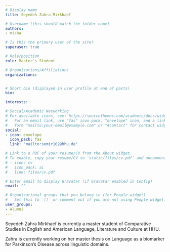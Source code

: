 ```yaml
---
# Display name
title: Seyedeh Zahra Mirkhaef 

# Username (this should match the folder name)
authors:
- misha

# Is this the primary user of the site?
superuser: true

# Role/position
role: Master's Student

# Organizations/Affiliations
organizations:


# Short bio (displayed in user profile at end of posts)
bio:

interests:

# Social/Academic Networking
# For available icons, see: https://sourcethemes.com/academic/docs/widgets/#icons
#   For an email link, use "fas" icon pack, "envelope" icon, and a link in the
#   form "mailto:your-email@example.com" or "#contact" for contact widget.
social:
- icon: envelope
  icon_pack: fas
  link: "mailto:semir102@hhu.de"

# Link to a PDF of your resume/CV from the About widget.
# To enable, copy your resume/CV to `static/files/cv.pdf` and uncomment the lines below.
# - icon: cv
#   icon_pack: ai
#   link: files/cv.pdf

# Enter email to display Gravatar (if Gravatar enabled in Config)
email: ""

# Organizational groups that you belong to (for People widget)
#   Set this to `[]` or comment out if you are not using People widget.
user_groups:
- Alumni
---
```


Seyedeh Zahra Mirkhaef is currently a master student of Comparative Studies in English and American Language, Literature and Culture at HHU.

Zahra is currently working on her master thesis on Language as a biomarker for Parkinson’s Disease across linguistic domains.
